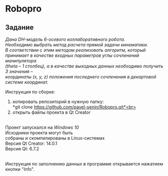 # Robopro

## Задание<br>
*Дана DH-модель 6-осевого коллаборативного робота.<br>
Необходимо выбрать метод расчета прямой задачи кинематики.<br>
В соответствии с этим методом реализовать алгоритм, который<br>
принимает в качестве входных параметров углы сочленений манипулятора<br>
(theta – 1 столбец), а в качестве выходных данных необходимо получить 3 значения –<br>
координаты (x, y, z) положения последнего сочленения в декартовой системе координат.*<br>

Инструкция по сборке:<br>
1) копировать репозиторий в нужную папку:<br>
*git clone https://github.com/pavel-senin/Robopro.git*<br>
2) открыть файлы проекта в Qt Creator<br><br>

Проект запускался на *Windows 10*<br>
Исходники проекта могут быть<br>
собраны и скомпилированы в Linux-системах<br>
Версия Qt Creator: 14.0.1<br>
Версия Qt: 6.7.2<br><br>

Инструкция по заполнению данных в программе открывается нажатием кнопки "Info".
